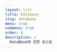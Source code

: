 ```yaml
---
layout: list
title: Database 
slug: database
menu: true
submenu: true
order: 6
description: >
  DataBase에 관한 포스팅
---
```

